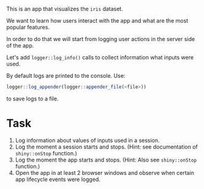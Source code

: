 This is an app that visualizes the `iris` dataset.

We want to learn how users interact with the app and what are the most popular features.

In order to do that we will start from logging user actions in the server side of the app.

Let's add `logger::log_info()` calls to collect information what inputs were used.

By default logs are printed to the console. Use:

```r
logger::log_appender(logger::appender_file(<file>))
```

to save logs to a file.

# Task

1. Log information about values of inputs used in a session.
2. Log the moment a session starts and stops. (Hint: see documentation of `shiny::onStop` function.)
3. Log the moment the app starts and stops. (Hint: Also see `shiny::onStop` function.)
4. Open the app in at least 2 browser windows and observe when certain app lifecycle events were logged.
